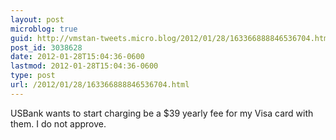 ```yaml
---
layout: post
microblog: true
guid: http://vmstan-tweets.micro.blog/2012/01/28/163366888846536704.html
post_id: 3038628
date: 2012-01-28T15:04:36-0600
lastmod: 2012-01-28T15:04:36-0600
type: post
url: /2012/01/28/163366888846536704.html
---
```

USBank wants to start charging be a $39 yearly fee for my Visa card with them. I do not approve.
